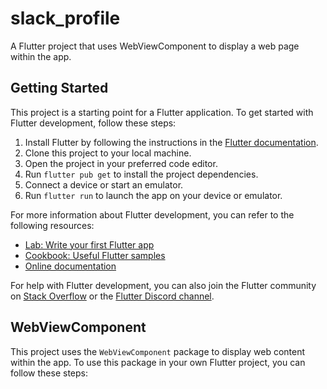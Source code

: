 # slack_profile

A Flutter project that uses WebViewComponent to display a web page within the app.

## Getting Started

This project is a starting point for a Flutter application. To get started with Flutter development, follow these steps:

1. Install Flutter by following the instructions in the [Flutter documentation](https://flutter.dev/docs/get-started/install).
2. Clone this project to your local machine.
3. Open the project in your preferred code editor.
4. Run `flutter pub get` to install the project dependencies.
5. Connect a device or start an emulator.
6. Run `flutter run` to launch the app on your device or emulator.

For more information about Flutter development, you can refer to the following resources:

- [Lab: Write your first Flutter app](https://docs.flutter.dev/get-started/codelab)
- [Cookbook: Useful Flutter samples](https://docs.flutter.dev/cookbook)
- [Online documentation](https://docs.flutter.dev/)

For help with Flutter development, you can also join the Flutter community on [Stack Overflow](https://stackoverflow.com/questions/tagged/flutter) or the [Flutter Discord channel](https://flutter.dev/discord).

## WebViewComponent

This project uses the `WebViewComponent` package to display web content within the app. To use this package in your own Flutter project, you can follow these steps:
